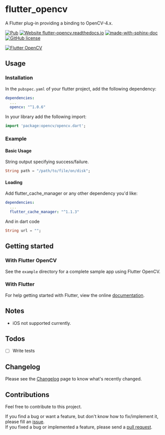 # flutter_opencv

A Flutter plug-in providing a binding to OpenCV-4.x.

[![Pub](https://img.shields.io/pub/v/opencv.svg)](https://pub.dartlang.org/packages/opencv)
[![Website flutter-opencv.readthedocs.io](https://img.shields.io/website-up-down-green-red/http/flutter-opencv.readthedocs.io.svg)](https://flutter-opencv.readthedocs.io/)
[![made-with-sphinx-doc](https://img.shields.io/badge/Made%20with-Sphinx-1f425f.svg)](https://www.sphinx-doc.org/)
[![GitHub license](https://img.shields.io/github/license/AdityaMulgundkar/flutter_opencv.svg)](https://github.com/AdityaMulgundkar/flutter_opencv/blob/master/LICENSE)

[![Flutter OpenCV](https://i.imgur.com/A2JbAq4.jpg)](https://pub.dartlang.org/packages/opencv)

## Usage

### Installation

In the `pubspec.yaml` of your flutter project, add the following dependency:

```yaml
dependencies:
  ...
  opencv: "^1.0.6"
```

In your library add the following import:

```dart
import 'package:opencv/opencv.dart';
```

### Example

#### Basic Usage
String output specifying success/failure.
```dart
String path = "/path/to/file/on/disk";
```

#### Loading
Add flutter_cache_manager or any other dependency you'd like:
```yaml
dependencies:
  ...
  flutter_cache_manager: "^1.1.3"
```
And in dart code
```dart
String url = "";
```


## Getting started

### With Flutter OpenCV
See the `example` directory for a complete sample app using Flutter OpenCV.

### With Flutter
For help getting started with Flutter, view the online [documentation](https://flutter.io/).

## Notes
 * iOS not supported currently.

## Todos
   - [ ] Write tests

## Changelog

Please see the [Changelog](https://github.com/AdityaMulgundkar/flutter_opencv/blob/master/CHANGELOG.md) page to know what's recently changed.

## Contributions

Feel free to contribute to this project.

If you find a bug or want a feature, but don't know how to fix/implement it, please fill an [issue](https://github.com/AdityaMulgundkar/flutter_opencv/issues).  
If you fixed a bug or implemented a feature, please send a [pull request](https://github.com/AdityaMulgundkar/flutter_opencv/pulls).
